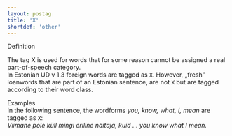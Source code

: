 ```yaml
---
layout: postag
title: 'X'
shortdef: 'other'
---
```

Definition


The tag X is used for words that for some reason cannot be assigned a real part-of-speech category.<br/>
In Estonian UD v 1.3 foreign words are tagged as <code>X</code>. However, „fresh” loanwords that are part of an Estonian sentence, are not <code>X</code> but are tagged according to their word class.<br/>

Examples<br/>
In the following sentence, the wordforms <i>you, know, what, I, mean</i> are tagged as <code>X</code>:<br/>
<i>Viimane pole küll mingi eriline näitaja, kuid ... you know what I mean.</i>

<!-- Interlanguage links updated Út 9. května 2023, 20:03:30 CEST -->
